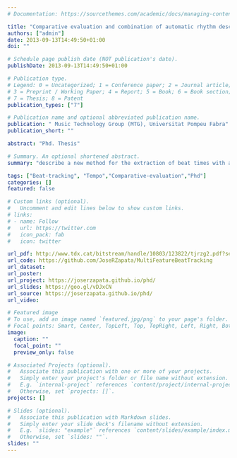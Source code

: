 ```yaml
---
# Documentation: https://sourcethemes.com/academic/docs/managing-content/

title: "Comparative evaluation and combination of automatic rhythm description systems"
authors: ["admin"]
date: 2013-09-13T14:49:50+01:00
doi: ""

# Schedule page publish date (NOT publication's date).
publishDate: 2013-09-13T14:49:50+01:00

# Publication type.
# Legend: 0 = Uncategorized; 1 = Conference paper; 2 = Journal article;
# 3 = Preprint / Working Paper; 4 = Report; 5 = Book; 6 = Book section;
# 7 = Thesis; 8 = Patent
publication_types: ["7"]

# Publication name and optional abbreviated publication name.
publication: " Music Technology Group (MTG), Universitat Pompeu Fabra"
publication_short: ""

abstract: "Phd. Thesis"

# Summary. An optional shortened abstract.
summary: "describe a new method for the extraction of beat times with a confidence value from music audio, based on the measurement of mutual agreement between a committee of beat tracking systems."

tags: ["Beat-tracking", "Tempo","Comparative-evaluation","Phd"]
categories: []
featured: false

# Custom links (optional).
#   Uncomment and edit lines below to show custom links.
# links:
# - name: Follow
#   url: https://twitter.com
#   icon_pack: fab
#   icon: twitter

url_pdf: http://www.tdx.cat/bitstream/handle/10803/123822/tjrzg2.pdf?sequence=5&isAllowed=y
url_code: https://github.com/JoseRZapata/MultiFeatureBeatTracking
url_dataset:
url_poster:
url_project: https://joserzapata.github.io/phd/
url_slides: https://goo.gl/vDJxCN
url_source: https://joserzapata.github.io/phd/
url_video:

# Featured image
# To use, add an image named `featured.jpg/png` to your page's folder. 
# Focal points: Smart, Center, TopLeft, Top, TopRight, Left, Right, BottomLeft, Bottom, BottomRight.
image:
  caption: ""
  focal_point: ""
  preview_only: false

# Associated Projects (optional).
#   Associate this publication with one or more of your projects.
#   Simply enter your project's folder or file name without extension.
#   E.g. `internal-project` references `content/project/internal-project/index.md`.
#   Otherwise, set `projects: []`.
projects: []

# Slides (optional).
#   Associate this publication with Markdown slides.
#   Simply enter your slide deck's filename without extension.
#   E.g. `slides: "example"` references `content/slides/example/index.md`.
#   Otherwise, set `slides: ""`.
slides: ""
---
```

